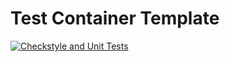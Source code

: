 # Test Container Template


[![Checkstyle and Unit Tests](https://github.com/anoopsimon/java-test-container-template/actions/workflows/checkstyle-and-tests.yml/badge.svg)](https://github.com/anoopsimon/java-test-container-template/actions/workflows/checkstyle-and-tests.yml)
